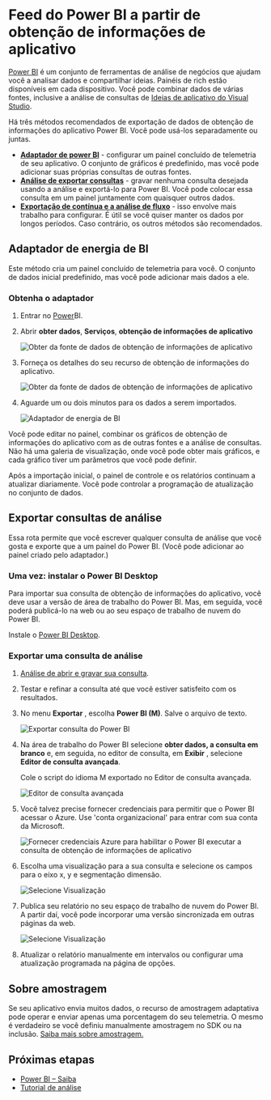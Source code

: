 <properties 
    pageTitle="Exportar Power BI de obtenção de informações de aplicativo | Microsoft Azure" 
    description="Análise de consultas pode ser exibido no Power BI." 
    services="application-insights" 
    documentationCenter=""
    authors="noamben" 
    manager="douge"/>

<tags 
    ms.service="application-insights" 
    ms.workload="tbd" 
    ms.tgt_pltfrm="ibiza" 
    ms.devlang="na" 
    ms.topic="article" 
    ms.date="10/18/2016" 
    ms.author="awills"/>

# <a name="feed-power-bi-from-application-insights"></a>Feed do Power BI a partir de obtenção de informações de aplicativo

[Power BI](http://www.powerbi.com/) é um conjunto de ferramentas de análise de negócios que ajudam você a analisar dados e compartilhar ideias. Painéis de rich estão disponíveis em cada dispositivo. Você pode combinar dados de várias fontes, inclusive a análise de consultas de [Ideias de aplicativo do Visual Studio](app-insights-overview.md).

Há três métodos recomendados de exportação de dados de obtenção de informações do aplicativo Power BI. Você pode usá-los separadamente ou juntas.

* [**Adaptador de power BI**](#power-pi-adapter) - configurar um painel concluído de telemetria de seu aplicativo. O conjunto de gráficos é predefinido, mas você pode adicionar suas próprias consultas de outras fontes.
* [**Análise de exportar consultas**](#export-analytics-queries) - gravar nenhuma consulta desejada usando a análise e exportá-lo para Power BI. Você pode colocar essa consulta em um painel juntamente com quaisquer outros dados.
* [**Exportação de contínua e a análise de fluxo**](app-insights-export-stream-analytics.md) - isso envolve mais trabalho para configurar. É útil se você quiser manter os dados por longos períodos. Caso contrário, os outros métodos são recomendados.

## <a name="power-bi-adapter"></a>Adaptador de energia de BI

Este método cria um painel concluído de telemetria para você. O conjunto de dados inicial predefinido, mas você pode adicionar mais dados a ele.

### <a name="get-the-adapter"></a>Obtenha o adaptador

1. Entrar no [Power](https://app.powerbi.com/)BI.
2. Abrir **obter dados**, **Serviços**, **obtenção de informações de aplicativo**

    ![Obter da fonte de dados de obtenção de informações de aplicativo](./media/app-insights-export-power-bi/power-bi-adapter.png)

3. Forneça os detalhes do seu recurso de obtenção de informações do aplicativo.

    ![Obter da fonte de dados de obtenção de informações de aplicativo](./media/app-insights-export-power-bi/azure-subscription-resource-group-name.png)

4. Aguarde um ou dois minutos para os dados a serem importados.

    ![Adaptador de energia de BI](./media/app-insights-export-power-bi/010.png)


Você pode editar no painel, combinar os gráficos de obtenção de informações do aplicativo com as de outras fontes e a análise de consultas. Não há uma galeria de visualização, onde você pode obter mais gráficos, e cada gráfico tiver um parâmetros que você pode definir.

Após a importação inicial, o painel de controle e os relatórios continuam a atualizar diariamente. Você pode controlar a programação de atualização no conjunto de dados.


## <a name="export-analytics-queries"></a>Exportar consultas de análise

Essa rota permite que você escrever qualquer consulta de análise que você gosta e exporte que a um painel do Power BI. (Você pode adicionar ao painel criado pelo adaptador.)

### <a name="one-time-install-power-bi-desktop"></a>Uma vez: instalar o Power BI Desktop

Para importar sua consulta de obtenção de informações do aplicativo, você deve usar a versão de área de trabalho do Power BI. Mas, em seguida, você poderá publicá-lo na web ou ao seu espaço de trabalho de nuvem do Power BI. 

Instale o [Power BI Desktop](https://powerbi.microsoft.com/en-us/desktop/).

### <a name="export-an-analytics-query"></a>Exportar uma consulta de análise

1. [Análise de abrir e gravar sua consulta](app-insights-analytics-tour.md).
2. Testar e refinar a consulta até que você estiver satisfeito com os resultados.
3. No menu **Exportar** , escolha **Power BI (M)**. Salve o arquivo de texto.

    ![Exportar consulta do Power BI](./media/app-insights-export-power-bi/analytics-export-power-bi.png)
4. Na área de trabalho do Power BI selecione **obter dados, a consulta em branco** e, em seguida, no editor de consulta, em **Exibir** , selecione **Editor de consulta avançada**.


    Cole o script do idioma M exportado no Editor de consulta avançada.

    ![Editor de consulta avançada](./media/app-insights-export-power-bi/power-bi-import-analytics-query.png)

5. Você talvez precise fornecer credenciais para permitir que o Power BI acessar o Azure. Use 'conta organizacional' para entrar com sua conta da Microsoft.

    ![Fornecer credenciais Azure para habilitar o Power BI executar a consulta de obtenção de informações de aplicativo](./media/app-insights-export-power-bi/power-bi-import-sign-in.png)

6. Escolha uma visualização para a sua consulta e selecione os campos para o eixo x, y e segmentação dimensão.

    ![Selecione Visualização](./media/app-insights-export-power-bi/power-bi-analytics-visualize.png)

7. Publica seu relatório no seu espaço de trabalho de nuvem do Power BI. A partir daí, você pode incorporar uma versão sincronizada em outras páginas da web.

    ![Selecione Visualização](./media/app-insights-export-power-bi/publish-power-bi.png)
 
8. Atualizar o relatório manualmente em intervalos ou configurar uma atualização programada na página de opções.


## <a name="about-sampling"></a>Sobre amostragem

Se seu aplicativo envia muitos dados, o recurso de amostragem adaptativa pode operar e enviar apenas uma porcentagem do seu telemetria. O mesmo é verdadeiro se você definiu manualmente amostragem no SDK ou na inclusão. [Saiba mais sobre amostragem.](app-insights-sampling.md)
 

## <a name="next-steps"></a>Próximas etapas

* [Power BI – Saiba](http://www.powerbi.com/learning/)
* [Tutorial de análise](app-insights-analytics-tour.md)
